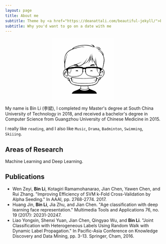 ```yaml
---
layout: page
title: About me
subtitle: Theme by <a href="https://deanattali.com/beautiful-jekyll/">beautiful-jekyll</a>
subtitle: Why you'd want to go on a date with me
---
```


<p align="center">
  <img width="200" height="" src="/img/media/4f33da32d6b5f.jpg">
</p>

My name is Bin Li (李斌), I completed my Master's degree at South China University of Technology in 2018, and received a bachelor's degree in Computer Science from Guangzhou University of Chinese Medicine in 2015.

I really like `reading`, and I also like `Music`, `Drama`, `Badminton`, `Swimming`, `Skiiing`.

## Areas of Research
Machine Learning and Deep Learning.

## Publications

* Wen Zeyi, **Bin Li**, Kotagiri Ramamohanarao, Jian Chen, Yawen Chen, and Rui Zhang. "Improving Efficiency of SVM k-Fold Cross-Validation by Alpha Seeding." In AAAI, pp. 2768-2774. 2017.
* Huang Jin, **Bin Li**, Jia Zhu, and Jian Chen. "Age classification with deep learning face representation." Multimedia Tools and Applications 76, no. 19 (2017): 20231-20247.
* Liao Yongxin, Shenxi Yuan, Jian Chen, Qingyao Wu, and **Bin Li**. "Joint Classification with Heterogeneous Labels Using Random Walk with Dynamic Label Propagation." In Pacific-Asia Conference on Knowledge Discovery and Data Mining, pp. 3-13. Springer, Cham, 2016.